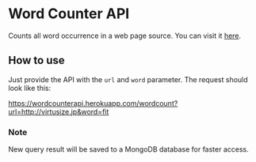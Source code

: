 # Word Counter API

Counts all word occurrence in a web page source. You can visit it [here](https://node-wordcounterapi.herokuapp.com/).

## How to use

Just provide the API with the `url` and `word` parameter. The request should look like this:

https://wordcounterapi.herokuapp.com/wordcount?url=http://virtusize.jp&word=fit


### Note

New query result will be saved to a MongoDB database for faster access.
